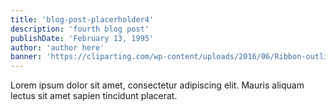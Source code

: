 ```yaml
---
title: 'blog-post-placerholder4'
description: 'fourth blog post'
publishDate: 'February 13, 1995'
author: 'author here'
banner: 'https://cliparting.com/wp-content/uploads/2016/06/Ribbon-outline-banner-clip-art-free-vector-for-free-download-about.jpg'
---
```


Lorem ipsum dolor sit amet, consectetur adipiscing elit. Mauris aliquam lectus sit amet sapien tincidunt placerat.
